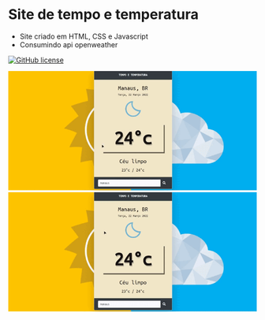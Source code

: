 # Site de tempo e temperatura 


- Site criado em HTML, CSS e Javascript
- Consumindo api openweather

[![GitHub license](https://img.shields.io/github/license/lucasdias87/Tempo-e-Temperatura-com-openweather?style=for-the-badge)](https://github.com/lucasdias87/Tempo-e-Temperatura-com-openweather/blob/main/LICENSE)


![alt text](https://github.com/lucasdias87/Tempo-e-Temperatura-com-openweather/blob/main/img/simplescreenrecorder-2022-03-22_00.09.15.gif)
<br>
![alt text](https://github.com/lucasdias87/Tempo-e-Temperatura-com-openweather/blob/main/img/simplescreenrecorder-2022-03-22_00.11.00.gif)

